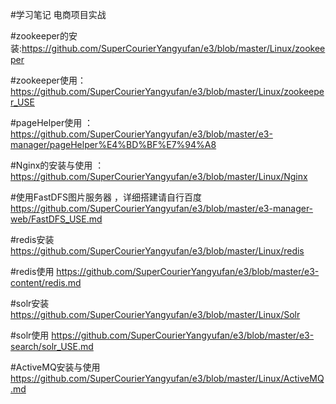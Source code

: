 #学习笔记
电商项目实战 


#zookeeper的安装:https://github.com/SuperCourierYangyufan/e3/blob/master/Linux/zookeeper

#zookeeper使用：https://github.com/SuperCourierYangyufan/e3/blob/master/Linux/zookeeper_USE

#pageHelper使用 ：https://github.com/SuperCourierYangyufan/e3/blob/master/e3-manager/pageHelper%E4%BD%BF%E7%94%A8
    
#Nginx的安装与使用 ：https://github.com/SuperCourierYangyufan/e3/blob/master/Linux/Nginx
    
#使用FastDFS图片服务器 ，详细搭建请自行百度
https://github.com/SuperCourierYangyufan/e3/blob/master/e3-manager-web/FastDFS_USE.md

#redis安装
https://github.com/SuperCourierYangyufan/e3/blob/master/Linux/redis

#redis使用
https://github.com/SuperCourierYangyufan/e3/blob/master/e3-content/redis.md

#solr安装
https://github.com/SuperCourierYangyufan/e3/blob/master/Linux/Solr

#solr使用
https://github.com/SuperCourierYangyufan/e3/blob/master/e3-search/solr_USE.md

#ActiveMQ安装与使用
https://github.com/SuperCourierYangyufan/e3/blob/master/Linux/ActiveMQ.md
